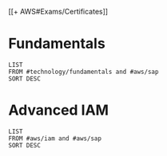 [[+ AWS#Exams/Certificates]]

# Fundamentals
 
```dataview
LIST
FROM #technology/fundamentals and #aws/sap 
SORT DESC
```

# Advanced IAM

```dataview
LIST 
FROM #aws/iam and #aws/sap
SORT DESC
```
